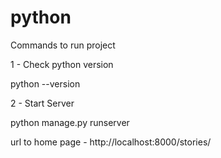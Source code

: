 # python

Commands to run project 

1 - Check python version 

python --version

2 - Start Server 

python manage.py runserver

url to home page - http://localhost:8000/stories/







